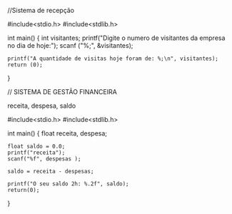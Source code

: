 //Sistema de recepção

#include<stdio.h>
#include<stdlib.h>

int main()
{
    int visitantes;
    printf("Digite o numero de visitantes da empresa no dia de hoje:");
    scanf ("%;", &visitantes);

    printf("A quantidade de visitas hoje foram de: %;\n", visitantes);
    return (0);
}

// SISTEMA DE GESTÃO FINANCEIRA

receita, despesa, saldo

#include<stdio.h>
#include<stdlib.h>

int main()
{
    float receita, despesa;

    float saldo = 0.0;
    printf("receita");
    scanf("%f", despesas );

    saldo = receita - despesas;

    printf("O seu saldo 2h: %.2f", saldo);
    return(0);
}

